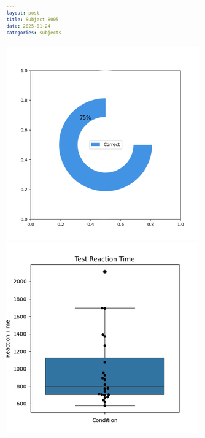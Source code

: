 ```yaml
---
layout: post
title: Subject 8005
date: 2025-01-24
categories: subjects
---
```


![](data/8005/run-28/8005_FN_acc_test.png)
![](data/8005/run-28/8005_FN_rt.png)
